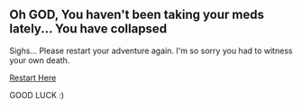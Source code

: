 ## Oh GOD, You haven't been taking your meds lately... You have collapsed
Sighs... Please restart your adventure again. I'm so sorry you had to witness your own death.


[Restart Here](go-out.md)

GOOD LUCK :)
